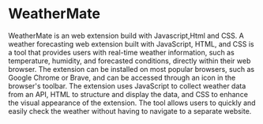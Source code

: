 # WeatherMate
WeatherMate is an web extension build with Javascript,Html and CSS.
A weather forecasting web extension built with JavaScript, HTML, and CSS is a tool that provides users with real-time weather information, such as temperature, humidity, and forecasted conditions, directly within their web browser. The extension can be installed on most popular browsers, such as Google Chrome or Brave, and can be accessed through an icon in the browser's toolbar. The extension uses JavaScript to collect weather data from an API, HTML to structure and display the data, and CSS to enhance the visual appearance of the extension. The tool allows users to quickly and easily check the weather without having to navigate to a separate website.
